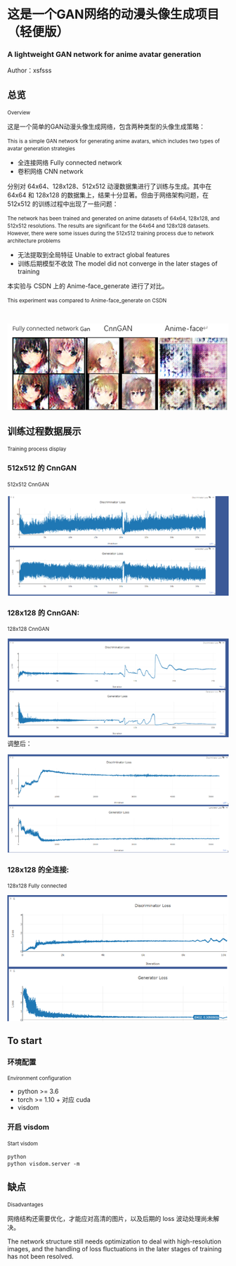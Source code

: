 
# 这是一个GAN网络的动漫头像生成项目（轻便版）

### A lightweight GAN network for anime avatar generation

Author：xsfsss

## 总览

<small>Overview</small>

这是一个简单的GAN动漫头像生成网络，包含两种类型的头像生成策略：

<small>This is a simple GAN network for generating anime avatars, which includes two types of avatar generation strategies</small>

- 全连接网络   	Fully connected network
- 卷积网络           CNN network

分别对 64x64、128x128、512x512 动漫数据集进行了训练与生成。其中在 64x64 和 128x128 的数据集上，结果十分显著。但由于网络架构问题，在 512x512 的训练过程中出现了一些问题：

<small>The network has been trained and generated on anime datasets of 64x64,  128x128, and 512x512 resolutions. The results are significant for the  64x64 and 128x128 datasets. However, there were some issues during the  512x512 training process due to network architecture problems</small>

- 无法提取到全局特征    Unable to extract global features
- 训练后期模型不收敛    The model did not converge in the later stages of training

本实验与 CSDN 上的 Anime-face_generate 进行了对比。

<small>This experiment was compared to Anime-face_generate on CSDN</small>

​										

![1](gan_anime\readmeimgs\1.png)

## 训练过程数据展示

<small>Training process display</small>

### 512x512 的 CnnGAN

<small>512x512 CnnGAN</small>

![2](gan_anime\readmeimgs\2.png)

### 128x128 的 CnnGAN:

<small>128x128 CnnGAN</small>

![3](gan_anime\readmeimgs\3.png)
调整后：

![4](gan_anime\readmeimgs\4.png)

### 128x128 的全连接:

<small>128x128 Fully connected</small>

![5](gan_anime\readmeimgs\5.png)

## To start

### 环境配置

<small>Environment configuration</small>

- python >= 3.6
- torch >= 1.10 + 对应 cuda
- visdom

### 开启 visdom

<small>Start visdom</small>

```
python
python visdom.server -m
```

## 缺点

<small>Disadvantages</small>

网络结构还需要优化，才能应对高清的图片，以及后期的 loss 波动处理尚未解决。

The network structure still needs optimization to deal with  high-resolution images, and the handling of loss fluctuations in the  later stages of training has not been resolved.

